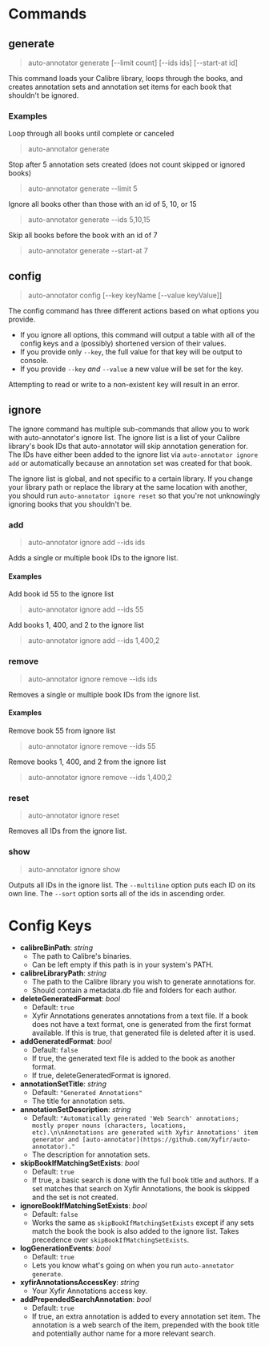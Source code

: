 # Commands

## generate

> auto-annotator generate [--limit count] [--ids ids] [--start-at id]

This command loads your Calibre library, loops through the books, and creates annotation sets and annotation set items for each book that shouldn't be ignored.

### Examples

Loop through all books until complete or canceled
> auto-annotator generate

Stop after 5 annotation sets created (does not count skipped or ignored books)
> auto-annotator generate --limit 5

Ignore all books other than those with an id of 5, 10, or 15
> auto-annotator generate --ids 5,10,15

Skip all books before the book with an id of 7
> auto-annotator generate --start-at 7

## config

> auto-annotator config [--key keyName [--value keyValue]]

The config command has three different actions based on what options you provide.

- If you ignore all options, this command will output a table with all of the config keys and a (possibly) shortened version of their values.
- If you provide only `--key`, the full value for that key will be output to console.
- If you provide `--key` *and* `--value` a new value will be set for the key.

Attempting to read or write to a non-existent key will result in an error.

## ignore

The ignore command has multiple sub-commands that allow you to work with auto-annotator's ignore list. The ignore list is a list of your Calibre library's book IDs that auto-annotator will skip annotation generation for. The IDs have either been added to the ignore list via `auto-annotator ignore add` or automatically because an annotation set was created for that book.

The ignore list is global, and not specific to a certain library. If you change your library path or replace the library at the same location with another, you should run `auto-annotator ignore reset` so that you're not unknowingly ignoring books that you shouldn't be.

### add

> auto-annotator ignore add --ids ids

Adds a single or multiple book IDs to the ignore list.

#### Examples

Add book id 55 to the ignore list
> auto-annotator ignore add --ids 55

Add books 1, 400, and 2 to the ignore list
> auto-annotator ignore add --ids 1,400,2

### remove

> auto-annotator ignore remove --ids ids

Removes a single or multiple book IDs from the ignore list.

#### Examples

Remove book 55 from ignore list
> auto-annotator ignore remove --ids 55

Remove books 1, 400, and 2 from the ignore list
> auto-annotator ignore remove --ids 1,400,2

### reset

> auto-annotator ignore reset

Removes all IDs from the ignore list.

### show

> auto-annotator ignore show

Outputs all IDs in the ignore list. The `--multiline` option puts each ID on its own line. The `--sort` option sorts all of the ids in ascending order.

# Config Keys

- **calibreBinPath**: *string*
  - The path to Calibre's binaries.
  - Can be left empty if this path is in your system's PATH.
- **calibreLibraryPath**: *string*
  - The path to the Calibre library you wish to generate annotations for.
  - Should contain a metadata.db file and folders for each author.
- **deleteGeneratedFormat**: *bool*
  - Default: `true`
  - Xyfir Annotations generates annotations from a text file. If a book does not have a text format, one is generated from the first format available. If this is true, that generated file is deleted after it is used.
- **addGeneratedFormat**: *bool*
  - Default: `false`
  - If true, the generated text file is added to the book as another format.
  - If true, deleteGeneratedFormat is ignored.
- **annotationSetTitle**: *string*
  - Default: `"Generated Annotations"`
  - The title for annotation sets.
- **annotationSetDescription**: *string*
  - Default: `"Automatically generated 'Web Search' annotations; mostly proper nouns (characters, locations, etc).\n\nAnnotations are generated with Xyfir Annotations' item generator and [auto-annotator](https://github.com/Xyfir/auto-annotator)."`
  - The description for annotation sets.
- **skipBookIfMatchingSetExists**: *bool*
  - Default: `true`
  - If true, a basic search is done with the full book title and authors. If a set matches that search on Xyfir Annotations, the book is skipped and the set is not created.
- **ignoreBookIfMatchingSetExists**: *bool*
  - Default: `false`
  - Works the same as `skipBookIfMatchingSetExists` except if any sets match the book the book is also added to the ignore list. Takes precedence over `skipBookIfMatchingSetExists`.
- **logGenerationEvents**: *bool*
  - Default: `true`
  - Lets you know what's going on when you run `auto-annotator generate`.
- **xyfirAnnotationsAccessKey**: *string*
  - Your Xyfir Annotations access key.
- **addPrependedSearchAnnotation**: *bool*
  - Default: `true`
  - If true, an extra annotation is added to every annotation set item. The annotation is a web search of the item, prepended with the book title and potentially author name for a more relevant search.